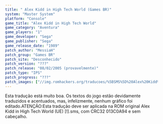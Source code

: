 ```yaml
---
title: " Alex Kidd in High Tech World (Games BR)"
system: "Master System"
platform: "Console"
game_title: "Alex Kidd in High Tech World"
game_category: "Aventura"
game_players: "1"
game_developer: "Sega"
game_publisher: "Sega"
game_release_date: "1989"
patch_author: "MessiaH"
patch_group: "Games BR"
patch_site: "Desconhecido"
patch_version: "???"
patch_release: "08/02/2005 (provavelmente)"
patch_type: "IPS"
patch_progress: "???"
patch_images: ["//img.romhackers.org/traducoes/%5BSMS%5D%20Alex%20Kidd%20in%20High%20Tech%20World%20-%20Games%20BR%20-%201.png","//img.romhackers.org/traducoes/%5BSMS%5D%20Alex%20Kidd%20in%20High%20Tech%20World%20-%20Games%20BR%20-%202.png","//img.romhackers.org/traducoes/%5BSMS%5D%20Alex%20Kidd%20in%20High%20Tech%20World%20-%20Games%20BR%20-%203.png"]
---
```

Esta tradução está muito boa. Os textos do jogo estão devidamente traduzidos e acentuados, mas, infelizmente, nenhum gráfico foi editado.ATENÇÃO:Esta tradução deve ser aplicada na ROM original Alex Kidd in High Tech World (UE) [!].sms, com CRC32 013C0A94 e sem cabeçalho.
